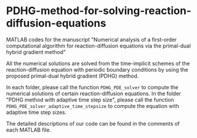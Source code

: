 # PDHG-method-for-solving-reaction-diffusion-equations
MATLAB codes for the manuscript "Numerical analysis of a first-order computational algorithm for reaction-diffusion equations via the primal-dual hybrid gradient method"

All the numerical solutions are solved from the time-implicit schemes of the reaction-diffusion equation with periodic boundary conditions by using the proposed primal-dual hybrid gradient (PDHG) method.

In each folder, please call the function `PDHG_PDE_solver` to compute the numerical solutions of certain reaction-diffusion equations. In the folder "PDHG method with adaptive time step size", please call the function `PDHG_PDE_solver_adaptive_time_stepsize` to compute the equation with adaptive time step sizes.

The detailed descriptions of our code can be found in the comments of each MATLAB file.
